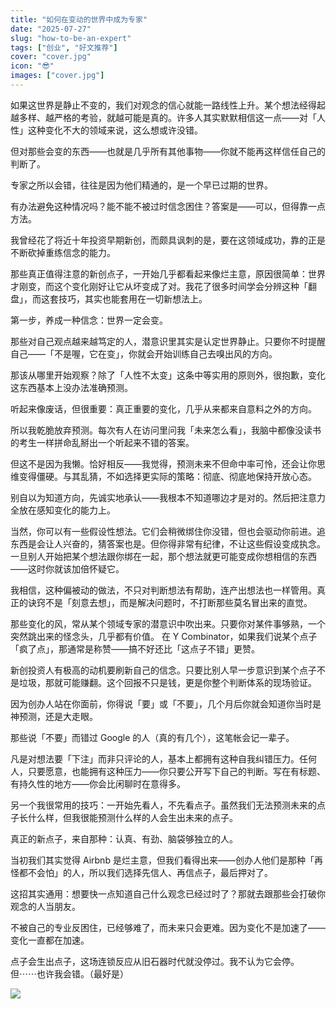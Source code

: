 ```yaml
---
title: "如何在变动的世界中成为专家"
date: "2025-07-27"
slug: "how-to-be-an-expert"
tags: ["创业", "好文推荐"]
cover: "cover.jpg"
icon: "😎"
images: ["cover.jpg"]
---
```

如果这世界是静止不变的，我们对观念的信心就能一路线性上升。某个想法经得起越多样、越严格的考验，就越可能是真的。许多人其实默默相信这一点——对「人性」这种变化不大的领域来说，这么想或许没错。



但对那些会变的东西——也就是几乎所有其他事物——你就不能再这样信任自己的判断了。



专家之所以会错，往往是因为他们精通的，是一个早已过期的世界。



有办法避免这种情况吗？能不能不被过时信念困住？答案是——可以，但得靠一点方法。



我曾经花了将近十年投资早期新创，而颇具讽刺的是，要在这领域成功，靠的正是不断砍掉重练信念的能力。



那些真正值得注意的新创点子，一开始几乎都看起来像烂主意，原因很简单：世界才刚变，而这个变化刚好让它从坏变成了对。我花了很多时间学会分辨这种「翻盘」，而这套技巧，其实也能套用在一切新想法上。



第一步，养成一种信念：世界一定会变。



那些对自己观点越来越笃定的人，潜意识里其实是认定世界静止。只要你不时提醒自己——「不是喔，它在变」，你就会开始训练自己去嗅出风的方向。



那该从哪里开始观察？除了「人性不太变」这条中等实用的原则外，很抱歉，变化这东西基本上没办法准确预测。



听起来像废话，但很重要：真正重要的变化，几乎从来都来自意料之外的方向。



所以我乾脆放弃预测。每次有人在访问里问我「未来怎么看」，我脑中都像没读书的考生一样拼命乱掰出一个听起来不错的答案。



但这不是因为我懒。恰好相反——我觉得，预测未来不但命中率可怜，还会让你思维变得僵硬。与其乱猜，不如选择更实际的策略：彻底、彻底地保持开放心态。



别自以为知道方向，先诚实地承认——我根本不知道哪边才是对的。然后把注意力全放在感知变化的能力上。



当然，你可以有一些假设性想法。它们会稍微绑住你没错，但也会驱动你前进。追东西是会让人兴奋的，猜答案也是。但你得非常有纪律，不让这些假设变成执念。
一旦别人开始把某个想法跟你绑在一起，那个想法就更可能变成你想相信的东西——这时你就该加倍怀疑它。



我相信，这种偏被动的做法，不只对判断想法有帮助，连产出想法也一样管用。真正的诀窍不是「刻意去想」，而是解决问题时，不打断那些莫名冒出来的直觉。



那些变化的风，常从某个领域专家的潜意识中吹出来。只要你对某件事够熟，一个突然跳出来的怪念头，几乎都有价值。
在 Y Combinator，如果我们说某个点子「疯了点」，那通常是称赞——搞不好还比「这点子不错」更赞。



新创投资人有极高的动机要刷新自己的信念。只要比别人早一步意识到某个点子不是垃圾，那就可能赚翻。这个回报不只是钱，更是你整个判断体系的现场验证。



因为创办人站在你面前，你得说「要」或「不要」，几个月后你就会知道你当时是神预测，还是大走眼。



那些说「不要」而错过 Google 的人（真的有几个），这笔帐会记一辈子。



凡是对想法要「下注」而非只评论的人，基本上都拥有这种自我纠错压力。任何人，只要愿意，也能拥有这种压力——你只要公开写下自己的判断。写在有标题、有持久性的地方——你会比闲聊时在意得多。



另一个我很常用的技巧：一开始先看人，不先看点子。虽然我们无法预测未来的点子长什么样，但我很能预测什么样的人会生出未来的点子。



真正的新点子，来自那种：认真、有劲、脑袋够独立的人。



当初我们其实觉得 Airbnb 是烂主意，但我们看得出来——创办人他们是那种「再怪都不会怕」的人，所以我们选择先信人、再信点子，最后押对了。



这招其实通用：想要快一点知道自己什么观念已经过时了？那就去跟那些会打破你观念的人当朋友。



不被自己的专业反困住，已经够难了，而未来只会更难。因为变化不是加速了——变化一直都在加速。



点子会生出点子，这场连锁反应从旧石器时代就没停过。我不认为它会停。
但⋯⋯也许我会错。（最好是）




![](https://prod-files-secure.s3.us-west-2.amazonaws.com/112d0858-5090-4d34-a606-b75eb8d65fd2/46476355-9cf3-4e99-9b7a-3531bc426380/1000202064.png?X-Amz-Algorithm=AWS4-HMAC-SHA256&X-Amz-Content-Sha256=UNSIGNED-PAYLOAD&X-Amz-Credential=ASIAZI2LB4662G3GHCPM%2F20250831%2Fus-west-2%2Fs3%2Faws4_request&X-Amz-Date=20250831T221151Z&X-Amz-Expires=3600&X-Amz-Security-Token=IQoJb3JpZ2luX2VjEJ3%2F%2F%2F%2F%2F%2F%2F%2F%2F%2FwEaCXVzLXdlc3QtMiJHMEUCICkpH4bIGByeDYkHONip0mNIJKgm8X706dG5AiBIjBcgAiEAytfbsdSuTk%2FO9rrqrMJ9j1E%2BpnWuKTfpuNoaGmMIxBgqiAQI9v%2F%2F%2F%2F%2F%2F%2F%2F%2F%2FARAAGgw2Mzc0MjMxODM4MDUiDKjZQAz6dYplIloC2CrcAzIazyKJY1hsFvncP0xV5SmhvC5rsL8WlVI6nW2h9Kn1PnGW7vmz5GI181kRknzaSOy8vVx7jMDDri8CWnBPHYZVFq4YcvxDPxVVNP7NvOSc48v3OBH3HILrHRc4sC5g2c9QNRaljozko4Oaev6rkr%2BxNrndAaGgyJG98EppLenkwGFtRREFScPSnIwgTBPsOOozL%2FzjkX%2B7LH0cayeqKaOHe93QmfVP%2B5SWA07W7bJoOHRnezrpofuokwhv%2BN1frPH0UYm6yzo7zUDGczVnDT39xnB7%2BIhoR7NkwOYbO9gJpkLpKn5Cdw%2BQLUyxDO3iEYSvS%2FjVHPuxLTMU3vKEBxm%2B%2FMHnPvrksLypz4yxhuGZdtOj5Jno25iSbQ9Pq6ooXmQFvdDIyaDVN8yIM%2F1NvHbG6D2BpxjWzeZnWROYzQ2Xsw1KoYX8%2BBMdWUR4FtYlITyCpWvMh7%2FWTP2YIJ3BXzomhvHyobv2ozsqCRNfuGjIqCkOb%2FGZv3B1RI0zWmGgPxATrvhBa2S9KyosZxRBM%2BaCm1KHthJMLV0nSy0Wa7IlvtvVxM%2FQ%2BHSBpQFWJLGpOLKU2id%2FcwhiNHdo9bd8TuqUqQgrk2nEMFDAq7JyIQ6lh4maDwVvJnILNJU7MPDr0sUGOqUB4ZI%2BKQ7xzmgKDPriEVTyOhK07IJkM4y5vleNVYTFrB3JBPj0Rn2SK2%2FTNZT4r11s8Cf3laLWwuoAPjJapc%2BLhv7gGRXkrpMtez1wawmovLjr6MemhCkL73wjf0qlailhuJIduMS83TFxvy6keqELaPNPxZ%2F97HuM5%2FxaMcE%2BhsDeJDHaf0n4Ocg3oj4J4UdFvnrvzfKXPJezWB4fKa10hBG3sNOH&X-Amz-Signature=e59a74d8d5b556ef53f67e23f11d446ecee99359fbab463d083453b3a3a14491&X-Amz-SignedHeaders=host&x-amz-checksum-mode=ENABLED&x-id=GetObject)


